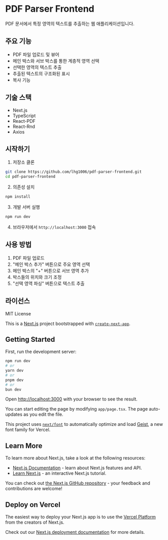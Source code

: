 # PDF Parser Frontend

PDF 문서에서 특정 영역의 텍스트를 추출하는 웹 애플리케이션입니다.

## 주요 기능

- PDF 파일 업로드 및 뷰어
- 메인 박스와 서브 박스를 통한 계층적 영역 선택
- 선택한 영역의 텍스트 추출
- 추출된 텍스트의 구조화된 표시
- 복사 기능

## 기술 스택

- Next.js
- TypeScript
- React-PDF
- React-Rnd
- Axios

## 시작하기

1. 저장소 클론
```bash
git clone https://github.com/lhg1006/pdf-parser-frontend.git
cd pdf-parser-frontend
```

2. 의존성 설치
```bash
npm install
```

3. 개발 서버 실행
```bash
npm run dev
```

4. 브라우저에서 `http://localhost:3000` 접속

## 사용 방법

1. PDF 파일 업로드
2. "메인 박스 추가" 버튼으로 주요 영역 선택
3. 메인 박스의 "+" 버튼으로 서브 영역 추가
4. 박스들의 위치와 크기 조정
5. "선택 영역 파싱" 버튼으로 텍스트 추출

## 라이선스

MIT License

This is a [Next.js](https://nextjs.org) project bootstrapped with [`create-next-app`](https://nextjs.org/docs/app/api-reference/cli/create-next-app).

## Getting Started

First, run the development server:

```bash
npm run dev
# or
yarn dev
# or
pnpm dev
# or
bun dev
```

Open [http://localhost:3000](http://localhost:3000) with your browser to see the result.

You can start editing the page by modifying `app/page.tsx`. The page auto-updates as you edit the file.

This project uses [`next/font`](https://nextjs.org/docs/app/building-your-application/optimizing/fonts) to automatically optimize and load [Geist](https://vercel.com/font), a new font family for Vercel.

## Learn More

To learn more about Next.js, take a look at the following resources:

- [Next.js Documentation](https://nextjs.org/docs) - learn about Next.js features and API.
- [Learn Next.js](https://nextjs.org/learn) - an interactive Next.js tutorial.

You can check out [the Next.js GitHub repository](https://github.com/vercel/next.js) - your feedback and contributions are welcome!

## Deploy on Vercel

The easiest way to deploy your Next.js app is to use the [Vercel Platform](https://vercel.com/new?utm_medium=default-template&filter=next.js&utm_source=create-next-app&utm_campaign=create-next-app-readme) from the creators of Next.js.

Check out our [Next.js deployment documentation](https://nextjs.org/docs/app/building-your-application/deploying) for more details.
